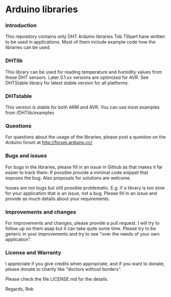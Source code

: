 # Arduino libraries

### Introduction
This repository contains only DHT Arduino libraries Tob Tillaart have written to be used in applications. 
Most of them include example code how the libraries can be used. 

### DHTlib
This library can be used for reading temperature and humidity values from these DHT sensors. 
Later 0.1.xx versions are optimized for AVR.
See DHTStable library for latest stable version for all platforms.

### DHTstable
This version is stable for both ARM and AVR.
You can use most examples from /DHTlib/examples

### Questions
For questions about the usage of the libraries, please post a question on the Arduino 
forum at http://forum.arduino.cc/

### Bugs and issues
For bugs in the libraries, please fill in an issue in Github as that makes it 
far easier to track them. If possible provide a minimal code snippet that exposes 
the bug. Also proposals for solutions are welcome.

Issues are not bugs but still possible problematic. E.g. if a library is too slow 
for your application that is an issue, not a bug. Please fill in an issue and provide
as much details about your requirements.

### Improvements and changes
For improvements and changes, please provide a pull request. I will try to follow up on them
asap but it can take quite some time. Please try to be generic in your improvements and try to 
see "over the needs of your own application".

### License and Warranty
I appreciate if you give credits when appropriate, and if you want to donate, please
donate to charity like "doctors without borders".

Please check the file LICENSE.md for the details.


Regards,
Rob

